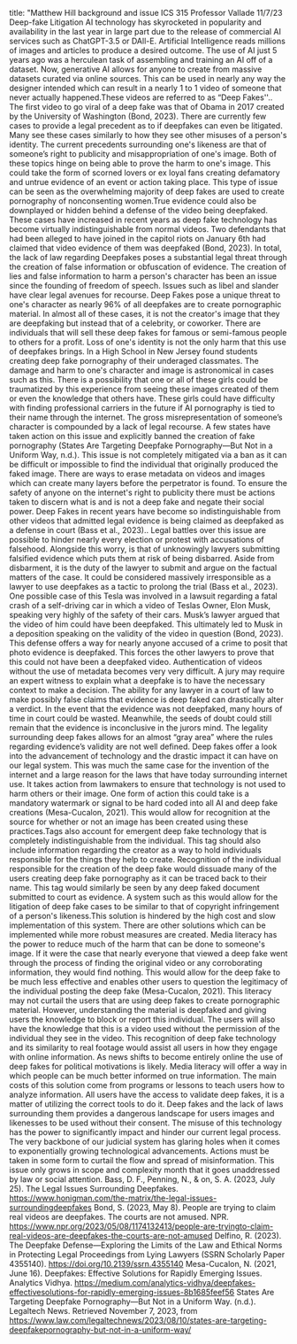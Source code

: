 title: "Matthew Hill background and issue
ICS 315
Professor Vallade
11/7/23
Deep-fake Litigation
AI technology has skyrocketed in popularity and availability in the last year in large part
due to the release of commercial AI services such as ChatGPT-3.5 or DAll-E. Artificial
Intelligence reads millions of images and articles to produce a desired outcome. The use of AI
just 5 years ago was a herculean task of assembling and training an AI off of a dataset. Now,
generative AI allows for anyone to create from massive datasets curated via online sources.
This can be used in nearly any way the designer intended which can result in a nearly 1 to 1
video of someone that never actually happened.These videos are referred to as “Deep Fakes''..
The first video to go viral of a deep fake was that of Obama in 2017 created by the University of
Washington (Bond, 2023). There are currently few cases to provide a legal precedent as to if
deepfakes can even be litigated. Many see these cases similarly to how they see other misuses
of a person's identity. The current precedents surrounding one's likeness are that of someone’s
right to publicity and misappropriation of one's image. Both of these topics hinge on being able
to prove the harm to one's image. This could take the form of scorned lovers or ex loyal fans
creating defamatory and untrue evidence of an event or action taking place. This type of issue
can be seen as the overwhelming majority of deep fakes are used to create pornography of
nonconsenting women.True evidence could also be downplayed or hidden behind a defense of
the video being deepfaked. These cases have increased in recent years as deep fake
technology has become virtually indistinguishable from normal videos. Two defendants that had
been alleged to have joined in the capitol riots on January 6th had claimed that video evidence
of them was deepfaked (Bond, 2023). In total, the lack of law regarding Deepfakes poses a
substantial legal threat through the creation of false information or obfuscation of evidence. 
The creation of lies and false information to harm a person's character has been an
issue since the founding of freedom of speech. Issues such as libel and slander have clear legal
avenues for recourse. Deep Fakes pose a unique threat to one's character as nearly 96% of all
deepfakes are to create pornographic material. In almost all of these cases, it is not the
creator's image that they are deepfaking but instead that of a celebrity, or coworker. There are
individuals that will sell these deep fakes for famous or semi-famous people to others for a
profit. Loss of one's identity is not the only harm that this use of deepfakes brings. In a High
School in New Jersey found students creating deep fake pornography of their underaged
classmates. The damage and harm to one's character and image is astronomical in cases such
as this. There is a possibility that one or all of these girls could be traumatized by this
experience from seeing these images created of them or even the knowledge that others have.
These girls could have difficulty with finding professional carriers in the future if AI pornography
is tied to their name through the internet. The gross misrepresentation of someone’s character
is compounded by a lack of legal recourse. A few states have taken action on this issue and
explicitly banned the creation of fake pornography (States Are Targeting Deepfake
Pornography—But Not in a Uniform Way, n.d.). This issue is not completely mitigated via a ban
as it can be difficult or impossible to find the individual that originally produced the faked image.
There are ways to erase metadata on videos and images which can create many layers before
the perpetrator is found. To ensure the safety of anyone on the internet's right to publicity there
must be actions taken to discern what is and is not a deep fake and negate their social power.
Deep Fakes in recent years have become so indistinguishable from other videos that
admitted legal evidence is being claimed as deepfaked as a defense in court (Bass et al.,
2023).. Legal battles over this issue are possible to hinder nearly every election or protest with
accusations of falsehood. Alongside this worry, is that of unknowingly lawyers submitting
falsified evidence which puts them at risk of being disbarred. Aside from disbarment, it is the
duty of the lawyer to submit and argue on the factual matters of the case. It could be considered 
massively irresponsible as a lawyer to use deepfakes as a tactic to prolong the trial (Bass et al.,
2023). One possible case of this Tesla was involved in a lawsuit regarding a fatal crash of a
self-driving car in which a video of Teslas Owner, Elon Musk, speaking very highly of the safety
of their cars. Musk’s lawyer argued that the video of him could have been deepfaked. This
ultimately led to Musk in a deposition speaking on the validity of the video in question (Bond,
2023). This defense offers a way for nearly anyone accused of a crime to posit that photo
evidence is deepfaked. This forces the other lawyers to prove that this could not have been a
deepfaked video. Authentication of videos without the use of metadata becomes very very
difficult. A jury may require an expert witness to explain what a deepfake is to have the
necessary context to make a decision. The ability for any lawyer in a court of law to make
possibly false claims that evidence is deep faked can drastically alter a verdict. In the event that
the evidence was not deepfaked, many hours of time in court could be wasted. Meanwhile, the
seeds of doubt could still remain that the evidence is inconclusive in the jurors mind. The legality
surrounding deep fakes allows for an almost “gray area” where the rules regarding evidence’s
validity are not well defined.
Deep fakes offer a look into the advancement of technology and the drastic impact it can
have on our legal system. This was much the same case for the invention of the internet and a
large reason for the laws that have today surrounding internet use. It takes action from
lawmakers to ensure that technology is not used to harm others or their image. One form of
action this could take is a mandatory watermark or signal to be hard coded into all AI and deep
fake creations (Mesa-Cucalon, 2021). This would allow for recognition at the source for whether
or not an image has been created using these practices.Tags also account for emergent deep
fake technology that is completely indistinguishable from the individual. This tag should also
include information regarding the creator as a way to hold individuals responsible for the things
they help to create. Recognition of the individual responsible for the creation of the deep fake
would dissuade many of the users creating deep fake pornography as it can be traced back to 
their name. This tag would similarly be seen by any deep faked document submitted to court as
evidence. A system such as this would allow for the litigation of deep fake cases to be similar to
that of copyright infringement of a person's likeness.This solution is hindered by the high cost
and slow implementation of this system.
There are other solutions which can be implemented while more robust measures are
created. Media literacy has the power to reduce much of the harm that can be done to
someone's image. If it were the case that nearly everyone that viewed a deep fake went through
the process of finding the original video or any corroborating information, they would find
nothing. This would allow for the deep fake to be much less effective and enables other users to
question the legitimacy of the individual posting the deep fake (Mesa-Cucalon, 2021). This
literacy may not curtail the users that are using deep fakes to create pornographic material.
However, understanding the material is deepfaked and giving users the knowledge to block or
report this individual. The users will also have the knowledge that this is a video used without
the permission of the individual they see in the video. This recognition of deep fake technology
and its similarity to real footage would assist all users in how they engage with online
information. As news shifts to become entirely online the use of deep fakes for political
motivations is likely. Media literacy will offer a way in which people can be much better informed
on true information. The main costs of this solution come from programs or lessons to teach
users how to analyze information. All users have the access to validate deep fakes, it is a matter
of utilizing the correct tools to do it.
Deep fakes and the lack of laws surrounding them provides a dangerous landscape for
users images and likenesses to be used without their consent. The misuse of this technology
has the power to significantly impact and hinder our current legal process. The very backbone of
our judicial system has glaring holes when it comes to exponentially growing technological
advancements. Actions must be taken in some form to curtail the flow and spread of 
misinformation. This issue only grows in scope and complexity month that it goes unaddressed
by law or social attention.
Bass, D. F., Penning, N., & on, S. A. (2023, July 25). The Legal Issues Surrounding
Deepfakes. https://www.honigman.com/the-matrix/the-legal-issues-surroundingdeepfakes
Bond, S. (2023, May 8). People are trying to claim real videos are deepfakes. The courts
are not amused. NPR. https://www.npr.org/2023/05/08/1174132413/people-are-tryingto-claim-real-videos-are-deepfakes-the-courts-are-not-amused
Delfino, R. (2023). The Deepfake Defense—Exploring the Limits of the Law and Ethical
Norms in Protecting Legal Proceedings from Lying Lawyers (SSRN Scholarly Paper
4355140). https://doi.org/10.2139/ssrn.4355140
Mesa-Cucalon, N. (2021, June 16). Deepfakes: Effective Solutions for Rapidly Emerging
Issues. Analytics Vidhya. https://medium.com/analytics-vidhya/deepfakes-effectivesolutions-for-rapidly-emerging-issues-8b1685feef56
States Are Targeting Deepfake Pornography—But Not in a Uniform Way. (n.d.). Legaltech
News. Retrieved November 7, 2023, from
https://www.law.com/legaltechnews/2023/08/10/states-are-targeting-deepfakepornography-but-not-in-a-uniform-way/